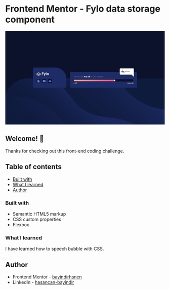 # Frontend Mentor - Fylo data storage component

![Design preview for the Fylo data storage component coding challenge](./design/desktop-design.jpg)

## Welcome! 👋

Thanks for checking out this front-end coding challenge.

## Table of contents

- [Built with](#built-with)
- [What I learned](#what-i-learned)
- [Author](#author)

### Built with

- Semantic HTML5 markup
- CSS custom properties
- Flexbox

### What I learned

I have learned how to speech bubble with CSS.

## Author

- Frontend Mentor - [bayindirhsncn](https://www.frontendmentor.io/profile/bayindirhsncn)
- LinkedIn - [hasancan-bayindir](https://www.linkedin.com/in/hasancan-bayindir/)

